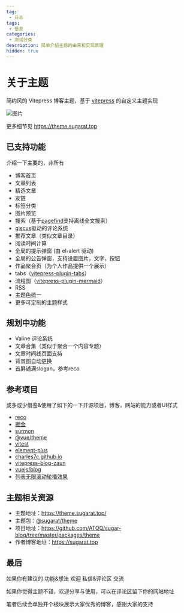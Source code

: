 ```yaml
---
tag:
 - 日志
tags:
 - 信息
categories:
 - 测试分类
description: 简单介绍主题的由来和实现原理
hidden: true
---
```

# 关于主题

简约风的 Vitepress 博客主题，基于 [vitepress](https://vitepress.dev/) 的自定义主题实现

![图片](https://img.cdn.sugarat.top/mdImg/MTY3MzE3MDUxOTMwMw==673170519303)

更多细节见 https://theme.sugarat.top

## 已支持功能
介绍一下主要的，非所有

* 博客首页
* 文章列表
* 精选文章
* 友链
* 标签分类
* 图片预览
* 搜索（基于[pagefind](https://github.com/cloudcannon/pagefind)支持离线全文搜索）
* [giscus](https://giscus.app/zh-CN)驱动的评论系统
* 推荐文章（类似文章目录）
* 阅读时间计算
* 全局的提示弹窗 (由 el-alert 驱动)
* 全局的公告弹窗，支持设置图片，文字，按钮
* 作品聚合页（为个人作品提供一个展示）
* tabs（[vitepress-plugin-tabs](https://vitepress-plugins.sapphi.red/tabs/)）
* 流程图（[vitepress-plugin-mermaid](https://github.com/emersonbottero/vitepress-plugin-mermaid#readme)）
* RSS
* 主题色统一
* 更多可定制的主题样式

## 规划中功能
* Valine 评论系统
* 文章合集（类似于聚合一个内容专题）
* 文章时间线页面支持
* 背景图自动更换
* 首屏铺满slogan，参考reco

## 参考项目
或多或少借鉴&使用了如下的一下开源项目，博客，网站的能力或者UI样式

* [reco](https://vuepress-theme-reco.recoluan.com/)
* [掘金](https://juejin.cn/)
* [surmon](https://surmon.me/) 
* [@vue/theme](https://github.com/vuejs/theme)
* [vitest](https://vitest.dev/)
* [element-plus](https://element-plus.gitee.io/zh-CN/)
* [charles7c.github.io](https://github.com/Charles7c/charles7c.github.io)
* [vitepress-blog-zaun](https://github.com/clark-cui/vitepress-blog-zaun)
* [vuejs/blog](https://github.com/vuejs/blog/tree/main)
* [列表无限滚动轮播效果](https://code.juejin.cn/pen/7145007064350195748)

## 主题相关资源
* 主题地址：https://theme.sugarat.top/
* 主题包：[@sugarat/theme](https://www.npmjs.com/package/@sugarat/theme)
* 项目地址：https://github.com/ATQQ/sugar-blog/tree/master/packages/theme
* 作者博客地址：https://sugarat.top


## 最后
如果你有建议的 功能&想法 欢迎 私信&评论区 交流

如果你觉得主题不错，欢迎分享与使用，可以在评论区留下你的网站地址

笔者后续会单独开个板块展示大家优秀的博客，感谢大家的支持

